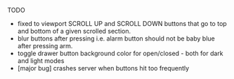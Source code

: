 TODO
- fixed to viewport SCROLL UP and SCROLL DOWN buttons that go to top and bottom of a given scrolled section.
- blur buttons after pressing i.e. alarm button should not be baby blue after pressing arm.
- toggle drawer button background color for open/closed - both for dark and light modes
- [major bug] crashes server when buttons hit too frequently